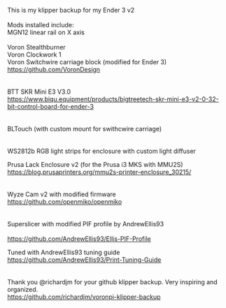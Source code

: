 This is my klipper backup for my Ender 3 v2 <br>
<br>
Mods installed include: <br>
  MGN12 linear rail on X axis <br>
<br>
  Voron Stealthburner <br>
  Voron Clockwork 1 <br>
  Voron Switchwire carriage block (modified for Ender 3) <br>
    https://github.com/VoronDesign <br>
  <br>  
  BTT SKR Mini E3 V3.0 <br>
    https://www.biqu.equipment/products/bigtreetech-skr-mini-e3-v2-0-32-bit-control-board-for-ender-3 <br>
<br>    
  BLTouch (with custom mount for swithcwire carriage) <br>
<br>    
  WS2812b RGB light strips for enclosure with custom light diffuser <br>
  
  Prusa Lack Enclosure v2 (for the Prusa i3 MKS with MMU2S) <br>
    https://blog.prusaprinters.org/mmu2s-printer-enclosure_30215/ <br>
<br>    
  Wyze Cam v2 with modified firmware <br>
    https://github.com/openmiko/openmiko <br>
<br>    
 Superslicer with modified PIF profile by AndrewEllis93 <br>
<br>    https://github.com/AndrewEllis93/Ellis-PIF-Profile <br>
    
 Tuned with AndrewEllis93 tuning guide <br>
    https://github.com/AndrewEllis93/Print-Tuning-Guide <br>
<br>    
Thank you @richardjm for your github klipper backup. Very inspiring and organized. <br>
  https://github.com/richardjm/voronpi-klipper-backup <br>
